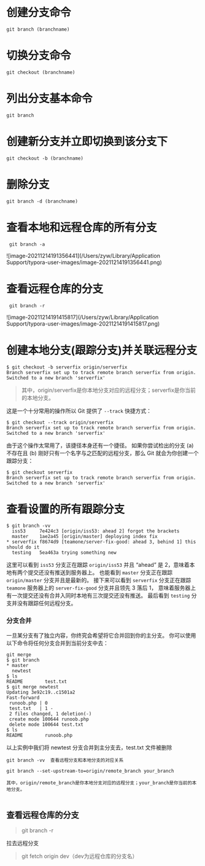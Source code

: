 # 创建分支命令

```
git branch (branchname)
```

# 切换分支命令

```
git checkout (branchname)
```

# 列出分支基本命令

```
git branch
```

# 创建新分支并立即切换到该分支下

```
git checkout -b (branchname) 
```

# 删除分支

```
git branch -d (branchname)
```

# 查看本地和远程仓库的所有分支

```
 git branch -a
```

![image-20211214191356441](/Users/zyw/Library/Application Support/typora-user-images/image-20211214191356441.png)

# 查看远程仓库的分支

```
 git branch -r
```

![image-20211214191415817](/Users/zyw/Library/Application Support/typora-user-images/image-20211214191415817.png)

# 创建本地分支(跟踪分支)并关联远程分支

```
$ git checkout -b serverfix origin/serverfix
Branch serverfix set up to track remote branch serverfix from origin.
Switched to a new branch 'serverfix'
```

>其中，origin/serverfix是你本地分支对应的远程分支；serverfix是你当前的本地分支。

这是一个十分常用的操作所以 Git 提供了 `--track` 快捷方式：

```console
$ git checkout --track origin/serverfix
Branch serverfix set up to track remote branch serverfix from origin.
Switched to a new branch 'serverfix'
```

由于这个操作太常用了，该捷径本身还有一个捷径。 如果你尝试检出的分支 (a) 不存在且 (b) 刚好只有一个名字与之匹配的远程分支，那么 Git 就会为你创建一个跟踪分支：

```console
$ git checkout serverfix
Branch serverfix set up to track remote branch serverfix from origin.
Switched to a new branch 'serverfix'
```

# 查看设置的所有跟踪分支

```
$ git branch -vv
  iss53     7e424c3 [origin/iss53: ahead 2] forgot the brackets
  master    1ae2a45 [origin/master] deploying index fix
* serverfix f8674d9 [teamone/server-fix-good: ahead 3, behind 1] this should do it
  testing   5ea463a trying something new
```

这里可以看到 `iss53` 分支正在跟踪 `origin/iss53` 并且 “ahead” 是 2，意味着本地有两个提交还没有推送到服务器上。 也能看到 `master` 分支正在跟踪 `origin/master` 分支并且是最新的。 接下来可以看到 `serverfix` 分支正在跟踪 `teamone` 服务器上的 `server-fix-good` 分支并且领先 3 落后 1， 意味着服务器上有一次提交还没有合并入同时本地有三次提交还没有推送。 最后看到 `testing` 分支并没有跟踪任何远程分支。

### 分支合并

一旦某分支有了独立内容，你终究会希望将它合并回到你的主分支。 你可以使用以下命令将任何分支合并到当前分支中去：

```
git merge
$ git branch
* master
  newtest
$ ls
README        test.txt
$ git merge newtest
Updating 3e92c19..c1501a2
Fast-forward
 runoob.php | 0
 test.txt   | 1 -
 2 files changed, 1 deletion(-)
 create mode 100644 runoob.php
 delete mode 100644 test.txt
$ ls
README        runoob.php
```

以上实例中我们将 newtest 分支合并到主分支去，test.txt 文件被删除



```
git branch -vv  查看远程分支和本地分支的对应关系
```





```
git branch --set-upstream-to=origin/remote_branch your_branch

其中，origin/remote_branch是你本地分支对应的远程分支；your_branch是你当前的本地分支。


```





## 查看远程仓库的分支

>  git branch -r





拉去远程分支

> git fetch origin dev（dev为远程仓库的分支名）
